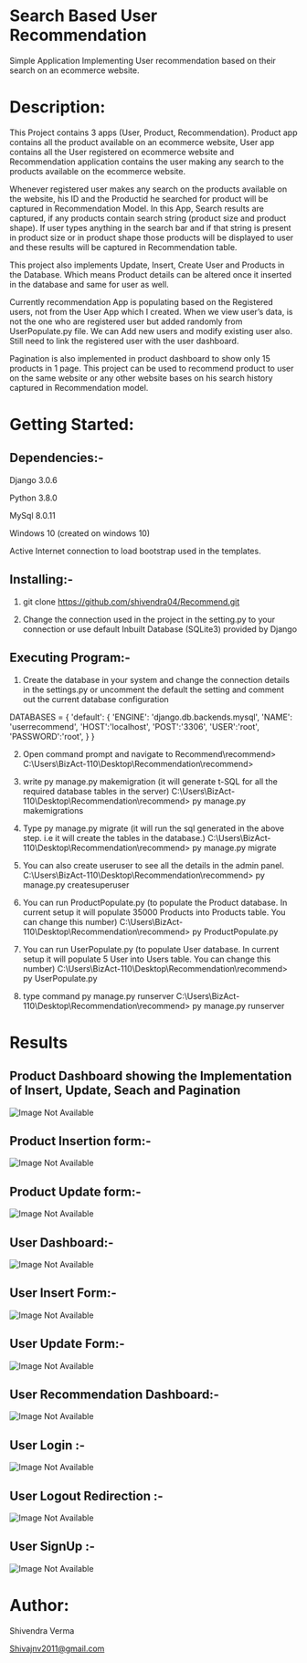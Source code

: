 # Search Based User Recommendation
Simple Application Implementing User recommendation based on their search on an ecommerce website.

# Description:
This Project contains 3 apps (User, Product, Recommendation). Product app contains all the product available on an ecommerce website, User app contains all the User registered on ecommerce website and Recommendation application contains the user making any search to the products available on the ecommerce website.

Whenever registered user makes any search on the products available on the website, his ID and the Productid he searched for product will be captured in Recommendation Model. In this App, Search results are captured, if any products contain search string (product size and product shape). If user types anything in the search bar and if that string is present in product size or in product shape those products will be displayed to user and these results will be captured in Recommendation table.

This project also implements Update, Insert, Create User and Products in the Database. Which means Product details can be altered once it inserted in the database and same for user as well.

Currently recommendation App is populating based on the Registered users, not from the User App which I created. When we view user’s data, is not the one who are registered user but added randomly from UserPopulate.py file. We can Add new users and modify existing user also. Still need to link the registered user with the user dashboard.

Pagination is also implemented in product dashboard to show only 15 products in 1 page.
This project can be used to recommend product to user on the same website or any other website bases on his search history captured in Recommendation model.


# Getting Started:
## Dependencies:-
Django 3.0.6

Python 3.8.0

MySql 8.0.11

Windows 10 (created on windows 10)

Active Internet connection to load bootstrap used in the templates.

## Installing:-

1) git clone https://github.com/shivendra04/Recommend.git
 
2) Change the connection used in the project in the setting.py to your connection or use default Inbuilt Database (SQLite3) provided by Django
## Executing Program:-

1) Create the database in your system and change the connection details in the settings.py or uncomment the default the setting and comment out the current database configuration

DATABASES = {
    'default': {
        'ENGINE': 'django.db.backends.mysql',
        'NAME': 'userrecommend',
        'HOST':'localhost',
        'POST':'3306',
        'USER':'root',
        'PASSWORD':'root',
    }
}

2) Open command prompt and navigate to Recommend\recommend>
 C:\Users\BizAct-110\Desktop\Recommendation\recommend>
 
3) write py manage.py makemigration (it will generate t-SQL for  all the required database tables in the server)
C:\Users\BizAct-110\Desktop\Recommendation\recommend> py manage.py makemigrations

4) Type py manage.py migrate (it will run the sql generated in the above step. i.e it will create the tables in the database.)
 C:\Users\BizAct-110\Desktop\Recommendation\recommend> py manage.py migrate
 
5) You can also create useruser to see all the details in the admin panel.
C:\Users\BizAct-110\Desktop\Recommendation\recommend> py manage.py createsuperuser

6)  You can run ProductPopulate.py (to populate the Product database. In current setup it will populate 35000 Products into Products table. You can change this number)
C:\Users\BizAct-110\Desktop\Recommendation\recommend> py ProductPopulate.py

7) You can run UserPopulate.py (to populate User database. In current setup it will populate 5 User into Users table. You can change this number) 
C:\Users\BizAct-110\Desktop\Recommendation\recommend> py UserPopulate.py


8) type command py manage.py runserver
C:\Users\BizAct-110\Desktop\Recommendation\recommend> py manage.py runserver

# Results

## Product Dashboard showing  the Implementation of Insert, Update, Seach and Pagination 

![Image Not Available](https://github.com/shivendra04/Recommend/blob/master/Result/ProductDashboard.PNG)

## Product Insertion form:-
![Image Not Available](https://github.com/shivendra04/Recommend/blob/master/Result/InsertProduct.PNG)

## Product Update form:-
![Image Not Available](https://github.com/shivendra04/Recommend/blob/master/Result/UpdateProduct.PNG)

## User Dashboard:-
![Image Not Available](https://github.com/shivendra04/Recommend/blob/master/Result/UserDashboard.PNG)

## User Insert Form:-
![Image Not Available](https://github.com/shivendra04/Recommend/blob/master/Result/InsertUser.PNG)

## User Update Form:-
![Image Not Available](https://github.com/shivendra04/Recommend/blob/master/Result/UpdateUser.PNG)

## User Recommendation Dashboard:-
![Image Not Available](https://github.com/shivendra04/Recommend/blob/master/Result/RecommendationDashboard.PNG)

## User Login :-
![Image Not Available](https://github.com/shivendra04/Recommend/blob/master/Result/Login.PNG)

## User Logout Redirection :-
![Image Not Available](https://github.com/shivendra04/Recommend/blob/master/Result/LogOutRedirection.PNG)

## User SignUp :-
![Image Not Available](https://github.com/shivendra04/Recommend/blob/master/Result/SignUpform.PNG)


# Author:

Shivendra Verma

Shivajnv2011@gmail.com



